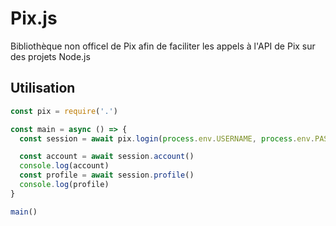 # Pix.js
Bibliothèque non officel de Pix afin de faciliter les appels à l'API de Pix sur des projets Node.js

## Utilisation
```js
const pix = require('.')

const main = async () => {
  const session = await pix.login(process.env.USERNAME, process.env.PASSWORD)

  const account = await session.account()
  console.log(account)
  const profile = await session.profile()
  console.log(profile)
}

main()
```
